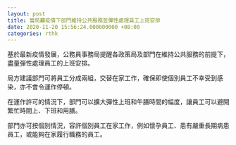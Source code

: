 ```yaml
---
layout: post
title: 當局籲疫情下部門維持公共服務並彈性處理員工上班安排
date: 2020-11-20 15:56:24.000000000 +08:00
categories: rthk
---
```


基於最新疫情發展，公務員事務局提醒各政策局及部門在維持公共服務的前提下，盡量彈性處理員工的上班安排。

局方建議部門可將員工分成兩組，交替在家工作，確保即使個別員工不幸受到感染，亦不會令運作停頓。

在運作許可的情況下，部門可以擴大彈性上班和午膳時間的幅度，讓員工可以避開繁忙時間上、下班和用膳。

部門亦可按個別情況，容許個別員工在家工作，例如懷孕員工、患有嚴重長期病患員工，或能夠在家履行職務的員工。
